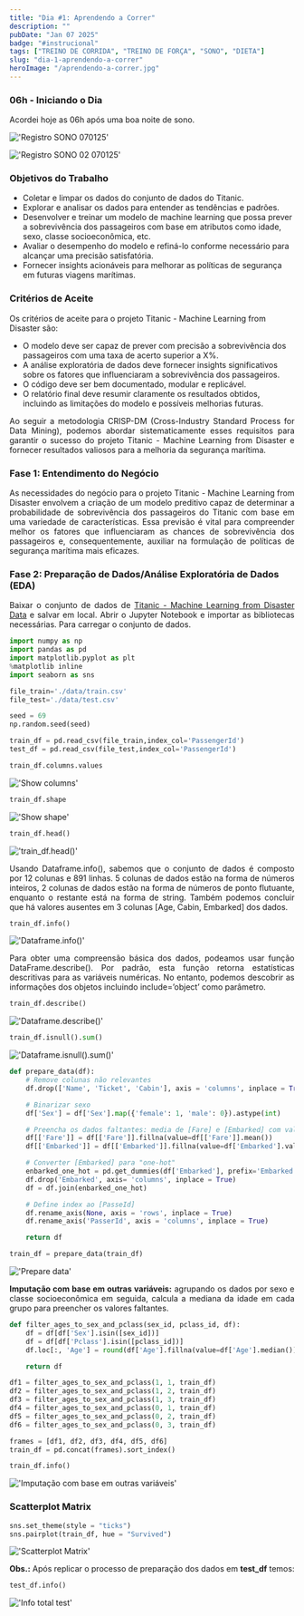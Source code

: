 ```yaml
---
title: "Dia #1: Aprendendo a Correr"
description: ""
pubDate: "Jan 07 2025"
badge: "#instrucional"
tags: ["TREINO DE CORRIDA", "TREINO DE FORÇA", "SONO", "DIETA"]
slug: "dia-1-aprendendo-a-correr"
heroImage: "/aprendendo-a-correr.jpg"
---
```


<h3>06h - Iniciando o Dia</h3>

<p style="text-align: justify">
    Acordei hoje as 06h após uma boa noite de sono.
</p>

!['Registro SONO 070125'](https://henriquesilva.dev/registro-sono-070125.png "Registro SONO 070125")

!['Registro SONO 02 070125'](https://henriquesilva.dev/registro-sono-02-070125.png "Registro SONO 02 070125")


<h3>Objetivos do Trabalho</h3>

- Coletar e limpar os dados do conjunto de dados do Titanic.
- Explorar e analisar os dados para entender as tendências e padrões.
- Desenvolver e treinar um modelo de machine learning que possa prever a sobrevivência dos passageiros com base em atributos como idade, sexo, classe socioeconômica, etc.
- Avaliar o desempenho do modelo e refiná-lo conforme necessário para alcançar uma precisão satisfatória.
- Fornecer insights acionáveis para melhorar as políticas de segurança em futuras viagens marítimas.

<h3>Critérios de Aceite</h3>

Os critérios de aceite para o projeto Titanic - Machine Learning from Disaster são:

- O modelo deve ser capaz de prever com precisão a sobrevivência dos passageiros com uma taxa de acerto superior a X%.
- A análise exploratória de dados deve fornecer insights significativos sobre os fatores que influenciaram a sobrevivência dos passageiros.
- O código deve ser bem documentado, modular e replicável.
- O relatório final deve resumir claramente os resultados obtidos, incluindo as limitações do modelo e possíveis melhorias futuras.

<p style="text-align: justify">
    Ao seguir a metodologia CRISP-DM (Cross-Industry Standard Process for Data Mining), podemos abordar sistematicamente esses requisitos para garantir o sucesso do projeto Titanic - Machine Learning from Disaster e fornecer resultados valiosos para a melhoria da segurança marítima.
</p>

<h3>Fase 1: Entendimento do Negócio</h3>

<p style="text-align: justify">
    As necessidades do negócio para o projeto Titanic - Machine Learning from Disaster envolvem a criação de um modelo preditivo capaz de determinar a probabilidade de sobrevivência dos passageiros do Titanic com base em uma variedade de características. Essa previsão é vital para compreender melhor os fatores que influenciaram as chances de sobrevivência dos passageiros e, consequentemente, auxiliar na formulação de políticas de segurança marítima mais eficazes.
</p>

<h3>Fase 2: Preparação de Dados/Análise Exploratória de Dados (EDA)</h3>

<p style="text-align: justify">
    Baixar o conjunto de dados de <a href="https://www.kaggle.com/competitions/titanic/data" target="_blank">Titanic - Machine Learning from Disaster Data</a> e salvar em local. Abrir o Jupyter Notebook e importar as bibliotecas necessárias. Para carregar o conjunto de dados.
</p>

``` python
import numpy as np
import pandas as pd
import matplotlib.pyplot as plt
%matplotlib inline
import seaborn as sns

file_train='./data/train.csv'
file_test='./data/test.csv'

seed = 69
np.random.seed(seed)

train_df = pd.read_csv(file_train,index_col='PassengerId')
test_df = pd.read_csv(file_test,index_col='PassengerId')
```

```python
train_df.columns.values
```
!['Show columns'](https://henriquesilva.dev/show_columns.png "Show columns")

```python
train_df.shape
```
!['Show shape'](https://henriquesilva.dev/shape_titanic.png "Show shape")


```python
train_df.head()
````

!['train_df.head()'](https://henriquesilva.dev/head_titanic.png "train_df.head()")

<p style="text-align: justify">
    Usando Dataframe.info(), sabemos que o conjunto de dados é composto por 12 colunas e 891 linhas. 5 colunas de dados estão na forma de números inteiros, 2 colunas de dados estão na forma de números de ponto flutuante, enquanto o restante está na forma de string. Também podemos concluir que há valores ausentes em 3 colunas [Age, Cabin, Embarked] dos dados.
</p>

```python
train_df.info()
```

!['Dataframe.info()'](https://henriquesilva.dev/df_info.png "Dataframe.info()")


<p style="text-align: justify">
    Para obter uma compreensão básica dos dados, podeamos usar função DataFrame.describe(). Por padrão, esta função retorna estatísticas descritivas para as variáveis numéricas. No entanto, podemos descobrir as informações dos objetos incluindo include=’object’ como parâmetro.
</p>

```python
train_df.describe()
```

!['Dataframe.describe()'](https://henriquesilva.dev/df_describe.png "Dataframe.describe()")

```python
train_df.isnull().sum()
````

!['Dataframe.isnull().sum()'](https://henriquesilva.dev/isnull.png "Dataframe.isnull().sum()")

```python
def prepare_data(df):
    # Remove colunas não relevantes
    df.drop(['Name', 'Ticket', 'Cabin'], axis = 'columns', inplace = True)

    # Binarizar sexo
    df['Sex'] = df['Sex'].map({'female': 1, 'male': 0}).astype(int)

    # Preencha os dados faltantes: media de [Fare] e [Embarked] com valor mais frequente
    df[['Fare']] = df[['Fare']].fillna(value=df[['Fare']].mean())
    df[['Embarked']] = df[['Embarked']].fillna(value=df['Embarked'].value_counts().idxmax())

    # Converter [Embarked] para "one-hot"
    enbarked_one_hot = pd.get_dummies(df['Embarked'], prefix='Embarked', dtype=int)
    df.drop('Embarked', axis= 'columns', inplace = True)
    df = df.join(enbarked_one_hot)

    # Define index ao [PasseId]
    df.rename_axis(None, axis = 'rows', inplace = True)
    df.rename_axis('PasserId', axis = 'columns', inplace = True)

    return df
````

```python
train_df = prepare_data(train_df)
```

!['Prepare data'](https://henriquesilva.dev/prep_data_titanic.png "Prepare data")

<p style="text-align: justify">
<b>Imputação com base em outras variáveis:</b> agrupando os dados por sexo e classe socioeconômica em seguida, calcula a mediana da idade em cada grupo para preencher os valores faltantes.
</p>

```python
def filter_ages_to_sex_and_pclass(sex_id, pclass_id, df):
    df = df[df['Sex'].isin([sex_id])]
    df = df[df['Pclass'].isin([pclass_id])]
    df.loc[:, 'Age'] = round(df['Age'].fillna(value=df['Age'].median()))

    return df
```

```python
df1 = filter_ages_to_sex_and_pclass(1, 1, train_df)
df2 = filter_ages_to_sex_and_pclass(1, 2, train_df)
df3 = filter_ages_to_sex_and_pclass(1, 3, train_df)
df4 = filter_ages_to_sex_and_pclass(0, 1, train_df)
df5 = filter_ages_to_sex_and_pclass(0, 2, train_df)
df6 = filter_ages_to_sex_and_pclass(0, 3, train_df)
```

```python
frames = [df1, df2, df3, df4, df5, df6]
train_df = pd.concat(frames).sort_index()

train_df.info()
```

!['Imputação com base em outras variáveis'](https://henriquesilva.dev/info_total.png "Imputação com base em outras variáveis")

<h3>Scatterplot Matrix</h3>

```python
sns.set_theme(style = "ticks")
sns.pairplot(train_df, hue = "Survived")
```
!['Scatterplot Matrix'](https://henriquesilva.dev/scatterplot_m_titanic.png "Scatterplot Matrix")

<p style="text-align: justify">
<b>Obs.:</b> Após replicar o processo de preparação dos dados em <b>test_df</b> temos: 
</p>

```python
test_df.info()
```

!['Info total test'](https://henriquesilva.dev/info_total_test.png "Info total test")